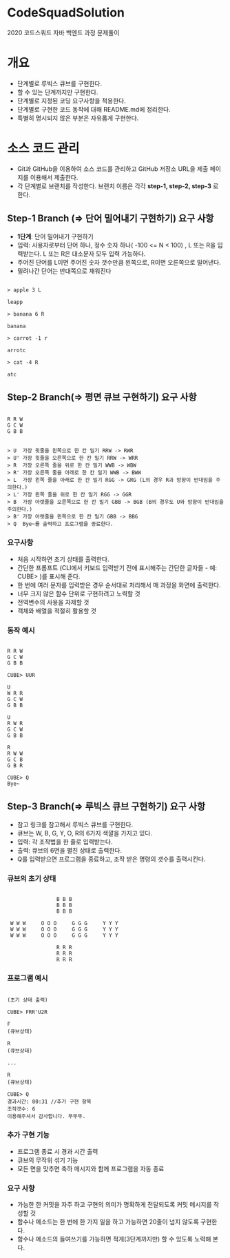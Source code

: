 # CodeSquadSolution
2020 코드스쿼드 자바 백엔드 과정 문제풀이

# 개요
* 단계별로 루빅스 큐브를 구현한다.
* 할 수 있는 단계까지만 구현한다.
* 단계별로 지정된 코딩 요구사항을 적용한다.
* 단계별로 구현한 코드 동작에 대해 README.md에 정리한다.
* 특별히 명시되지 않은 부분은 자유롭게 구현한다.

# 소스 코드 관리
* Git과 GitHub을 이용하여 소스 코드를 관리하고 GitHub 저장소 URL을 제출 페이지를 이용해서 제출한다.
* 각 단계별로 브랜치를 작성한다. 브랜치 이름은 각각 **step-1, step-2, step-3** 로 한다.

## Step-1 Branch (=> 단어 밀어내기 구현하기) 요구 사항

* **1단계**: 단어 밀어내기 구현하기
* 입력: 사용자로부터 단어 하나, 정수 숫자 하나( -100 <= N < 100) , L 또는 R을 입력받는다. L 또는 R은 대소문자 모두 입력 가능하다.
* 주어진 단어를 L이면 주어진 숫자 갯수만큼 왼쪽으로, R이면 오른쪽으로 밀어낸다.
* 밀려나간 단어는 반대쪽으로 채워진다

```

> apple 3 L 

leapp

> banana 6 R

banana

> carrot -1 r

arrotc

> cat -4 R

atc

```

## Step-2 Branch(=> 평면 큐브 구현하기) 요구 사항

```

R R W
G C W
G B B

```

```

> U  가장 윗줄을 왼쪽으로 한 칸 밀기 RRW -> RWR
> U' 가장 윗줄을 오른쪽으로 한 칸 밀기 RRW -> WRR
> R  가장 오른쪽 줄을 위로 한 칸 밀기 WWB -> WBW
> R' 가장 오른쪽 줄을 아래로 한 칸 밀기 WWB -> BWW
> L  가장 왼쪽 줄을 아래로 한 칸 밀기 RGG -> GRG (L의 경우 R과 방향이 반대임을 주의한다.)
> L' 가장 왼쪽 줄을 위로 한 칸 밀기 RGG -> GGR
> B  가장 아랫줄을 오른쪽으로 한 칸 밀기 GBB -> BGB (B의 경우도 U와 방향이 반대임을 주의한다.)
> B' 가장 아랫줄을 왼쪽으로 한 칸 밀기 GBB -> BBG
> Q  Bye~를 출력하고 프로그램을 종료한다.

```

### 요구사항
* 처음 시작하면 초기 상태를 출력한다.
* 간단한 프롬프트 (CLI에서 키보드 입력받기 전에 표시해주는 간단한 글자들 - 예: CUBE> )를 표시해 준다.
* 한 번에 여러 문자를 입력받은 경우 순서대로 처리해서 매 과정을 화면에 출력한다.
* 너무 크지 않은 함수 단위로 구현하려고 노력할 것
* 전역변수의 사용을 자제할 것
* 객체와 배열을 적절히 활용할 것

### 동작 예시

```

R R W
G C W
G B B

CUBE> UUR

U
W R R 
G C W
G B B

U
R W R  
G C W
G B B

R
R W W 
G C B
G B R

CUBE> Q
Bye~

```

## Step-3 Branch(=> 루빅스 큐브 구현하기) 요구 사항

* 참고 링크를 참고해서 루빅스 큐브를 구현한다.
* 큐브는 W, B, G, Y, O, R의 6가지 색깔을 가지고 있다.
* 입력: 각 조작법을 한 줄로 입력받는다.
* 출력: 큐브의 6면을 펼친 상태로 출력한다.
* Q를 입력받으면 프로그램을 종료하고, 조작 받은 명령의 갯수를 출력시킨다.

### 큐브의 초기 상태

```

                B B B  
                B B B
                B B B

 W W W     O O O     G G G     Y Y Y 
 W W W     O O O     G G G     Y Y Y 
 W W W     O O O     G G G     Y Y Y 
 
                R R R 
                R R R 
                R R R 

```

### 프로그램 예시

```

(초기 상태 출력)

CUBE> FRR'U2R

F
(큐브상태)

R
(큐브상태)

...

R
(큐브상태)

CUBE> Q
경과시간: 00:31 //추가 구현 항목
조작갯수: 6
이용해주셔서 감사합니다. 뚜뚜뚜.

```

### 추가 구현 기능

* 프로그램 종료 시 경과 시간 출력
* 큐브의 무작위 섞기 기능
* 모든 면을 맞추면 축하 메시지와 함께 프로그램을 자동 종료

### 요구 사항

* 가능한 한 커밋을 자주 하고 구현의 의미가 명확하게 전달되도록 커밋 메시지를 작성할 것
* 함수나 메소드는 한 번에 한 가지 일을 하고 가능하면 20줄이 넘지 않도록 구현한다.
* 함수나 메소드의 들여쓰기를 가능하면 적게(3단계까지만) 할 수 있도록 노력해 본다.
